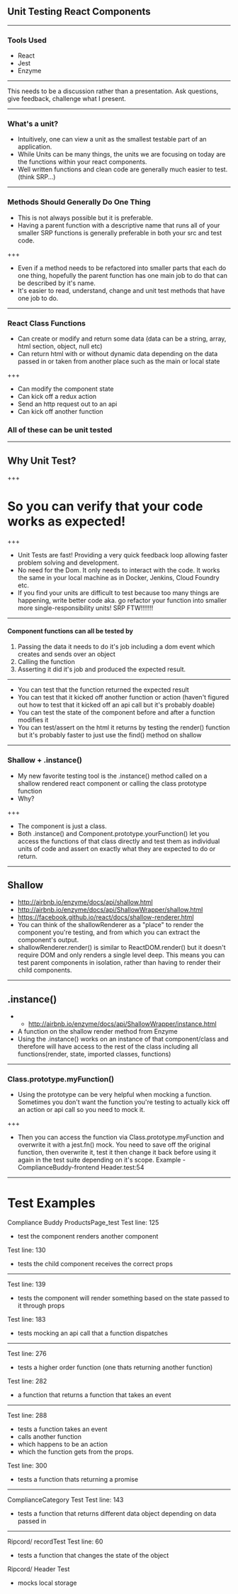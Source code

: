 ## Unit Testing React Components

---

### Tools Used
  - React
  - Jest
  - Enzyme

---

This needs to be a discussion rather than a presentation. Ask questions, give feedback, challenge what I present.

---

### What's a unit?
  - Intuitively, one can view a unit as the smallest testable part of an application.
  - While Units can be many things, the units we are focusing on today are the functions within your react components.
  - Well written functions and clean code are generally much easier to test. (think SRP...)

---

### Methods Should Generally Do One Thing
  - This is not always possible but it is preferable.
  - Having a parent function with a descriptive name that runs all of your smaller SRP functions is generally preferable in both your src and test code.
  
+++

  - Even if a method needs to be refactored into smaller parts that each do one thing, hopefully the parent function has one main job to do that can be described by it's name.
  - It's easier to read, understand, change and unit test methods that have one job to do.

---

### React Class Functions
  - Can create or modify and return some data (data can be a string, array, html section, object, null etc)
  - Can return html with or without dynamic data depending on the data passed in or taken from another place such as the main or local state

+++  

  - Can modify the component state
  - Can kick off a redux action
  - Send an http request out to an api
  - Can kick off another function

  ### All of these can be unit tested

---

## Why Unit Test?

+++

# So you can verify that your code works as expected!

+++

  - Unit Tests are fast!  Providing a very quick feedback loop allowing faster problem solving and development.
  - No need for the Dom. It only needs to interact with the code.  It works the same in your local machine as in Docker, Jenkins, Cloud Foundry etc.
  - If you find your units are difficult to test because too many things are happening, write better code aka. go refactor your function into smaller more single-responsibility units! SRP FTW!!!!!!!

---

#### Component functions can all be tested by
  1. Passing the data it needs to do it's job including a dom event which creates and sends over an object
  2. Calling the function
  3. Asserting it did it's job and produced the expected result.

---

  - You can test that the function returned the expected result
  - You can test that it kicked off another function or action (haven't figured out how to test that it kicked off an api call but it's probably doable)
  - You can test the state of the component before and after a function modifies it
  - You can test/assert on the html it returns by testing the render() function but it's probably faster to just use the find() method on shallow

---

### Shallow + .instance()
- My new favorite testing tool is the .instance() method called on a shallow rendered react component or calling the class prototype function
- Why?

+++

  - The component is just a class.
  - Both .instance() and Component.prototype.yourFunction() let you access the functions of that class directly and test them as individual units of code and assert on exactly what they are expected to do or return.

---

## Shallow
  - http://airbnb.io/enzyme/docs/api/shallow.html
  - http://airbnb.io/enzyme/docs/api/ShallowWrapper/shallow.html
  - https://facebook.github.io/react/docs/shallow-renderer.html
  - You can think of the shallowRenderer as a "place" to render the component you're testing, and from which you can extract the component's output.
  - shallowRenderer.render() is similar to ReactDOM.render() but it doesn't require DOM and only renders a single level deep. This means you can test parent components in isolation, rather than having to render their child components.

---

## .instance()
  - - http://airbnb.io/enzyme/docs/api/ShallowWrapper/instance.html
  - A function on the shallow render method from Enzyme
  - Using the .instance() works on an instance of that component/class and therefore will have access to the rest of the class including all functions(render, state, imported classes, functions)

---

### Class.prototype.myFunction()
- Using the prototype can be very helpful when mocking a function.  Sometimes you don't want the function you're testing to actually kick off an action or api call so you need to mock it.  

+++

- Then you can access the function via Class.prototype.myFunction and overwrite it with a jest.fn() mock. You need to save off the original function, then overwrite it, test it then change it back before using it again in the test suite depending on it's scope. Example - ComplianceBuddy-frontend Header.test:54

---

# Test Examples

Compliance Buddy ProductsPage_test
Test line: 125
  - test the component renders another component

Test line: 130
  - tests the child component receives the correct props

---

Test line: 139
  - tests the component will render something based on the state passed to it through props

Test line: 183
  - tests mocking an api call that a function dispatches

---

Test line: 276
  - tests a higher order function
	  (one thats returning another function)

Test line: 282
  - a function that returns a function that takes an event

---

Test line: 288
  - tests a function takes an event
  - calls another function
  - which happens to be an action
  - which the function gets from the props.

Test line: 300
  - tests a function thats returning a promise

---

ComplianceCategory Test
Test line: 143
  - tests a function that returns different data object depending on data passed in

---

Ripcord/ recordTest
Test line: 60
  - tests a function that changes the state of the object

Ripcord/ Header Test
  - mocks local storage
